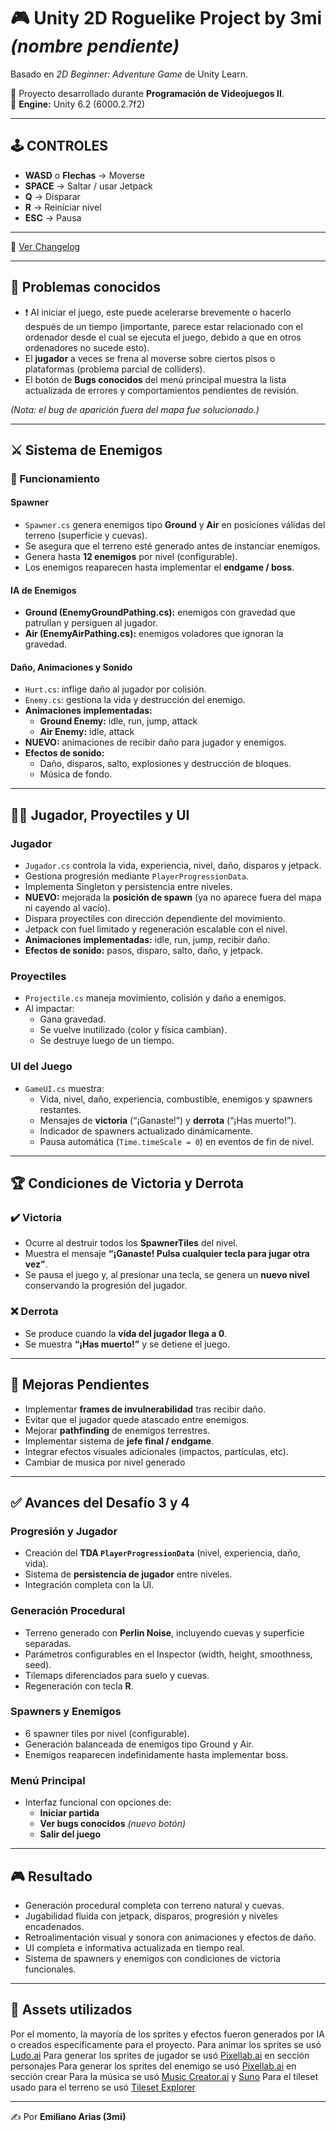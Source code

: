 # 🎮 Unity 2D Roguelike Project by 3mi *(nombre pendiente)*  
Basado en *2D Beginner: Adventure Game* de Unity Learn.  

📌 Proyecto desarrollado durante **Programación de Videojuegos II**.  
🔧 **Engine:** Unity 6.2 (6000.2.7f2)

---

## 🕹️ CONTROLES
- **WASD** o **Flechas** → Moverse  
- **SPACE** → Saltar / usar Jetpack  
- **Q** → Disparar  
- **R** → Reiniciar nivel  
- **ESC** → Pausa  

---

📜 [Ver Changelog](./CHANGELOG.md)

---

## 🚨 Problemas conocidos
- ❗ Al iniciar el juego, este puede acelerarse brevemente o hacerlo después de un tiempo (importante, parece estar relacionado con el ordenador desde el cual se ejecuta el juego, debido a que en otros ordenadores no sucede esto).  
- El **jugador** a veces se frena al moverse sobre ciertos pisos o plataformas (problema parcial de colliders).  
- El botón de **Bugs conocidos** del menú principal muestra la lista actualizada de errores y comportamientos pendientes de revisión.  

*(Nota: el bug de aparición fuera del mapa fue solucionado.)*

---

## ⚔️ Sistema de Enemigos  

### 🧩 Funcionamiento

#### Spawner
- `Spawner.cs` genera enemigos tipo **Ground** y **Air** en posiciones válidas del terreno (superficie y cuevas).  
- Se asegura que el terreno esté generado antes de instanciar enemigos.  
- Genera hasta **12 enemigos** por nivel (configurable).  
- Los enemigos reaparecen hasta implementar el **endgame / boss**.  

#### IA de Enemigos
- **Ground (EnemyGroundPathing.cs):** enemigos con gravedad que patrullan y persiguen al jugador.  
- **Air (EnemyAirPathing.cs):** enemigos voladores que ignoran la gravedad.  

#### Daño, Animaciones y Sonido
- `Hurt.cs`: inflige daño al jugador por colisión.  
- `Enemy.cs`: gestiona la vida y destrucción del enemigo.  
- **Animaciones implementadas:**
  - **Ground Enemy:** idle, run, jump, attack  
  - **Air Enemy:** idle, attack  
- **NUEVO:** animaciones de recibir daño para jugador y enemigos.  
- **Efectos de sonido:**  
  - Daño, disparos, salto, explosiones y destrucción de bloques.  
  - Música de fondo.

---

## 🧑‍🎮 Jugador, Proyectiles y UI

### Jugador  
- `Jugador.cs` controla la vida, experiencia, nivel, daño, disparos y jetpack.  
- Gestiona progresión mediante `PlayerProgressionData`.  
- Implementa Singleton y persistencia entre niveles.  
- **NUEVO:** mejorada la **posición de spawn** (ya no aparece fuera del mapa ni cayendo al vacío).  
- Dispara proyectiles con dirección dependiente del movimiento.  
- Jetpack con fuel limitado y regeneración escalable con el nivel.  
- **Animaciones implementadas:** idle, run, jump, recibir daño.  
- **Efectos de sonido:** pasos, disparo, salto, daño, y jetpack.  

### Proyectiles  
- `Projectile.cs` maneja movimiento, colisión y daño a enemigos.  
- Al impactar:
  - Gana gravedad.  
  - Se vuelve inutilizado (color y física cambian).  
  - Se destruye luego de un tiempo.  

### UI del Juego  
- `GameUI.cs` muestra:
  - Vida, nivel, daño, experiencia, combustible, enemigos y spawners restantes.  
  - Mensajes de **victoria** (“¡Ganaste!”) y **derrota** (“¡Has muerto!”).  
  - Indicador de spawners actualizado dinámicamente.  
  - Pausa automática (`Time.timeScale = 0`) en eventos de fin de nivel.  

---

## 🏆 Condiciones de Victoria y Derrota  

### ✔️ Victoria
- Ocurre al destruir todos los **SpawnerTiles** del nivel.  
- Muestra el mensaje **“¡Ganaste! Pulsa cualquier tecla para jugar otra vez”**.  
- Se pausa el juego y, al presionar una tecla, se genera un **nuevo nivel** conservando la progresión del jugador.  

### ❌ Derrota
- Se produce cuando la **vida del jugador llega a 0**.  
- Se muestra **“¡Has muerto!”** y se detiene el juego.  

---

## 🚀 Mejoras Pendientes  
- Implementar **frames de invulnerabilidad** tras recibir daño.  
- Evitar que el jugador quede atascado entre enemigos.  
- Mejorar **pathfinding** de enemigos terrestres.  
- Implementar sistema de **jefe final / endgame**.  
- Integrar efectos visuales adicionales (impactos, partículas, etc).
- Cambiar de musica por nivel generado

---

## ✅ Avances del Desafío 3 y 4

### Progresión y Jugador  
- Creación del **TDA `PlayerProgressionData`** (nivel, experiencia, daño, vida).  
- Sistema de **persistencia de jugador** entre niveles.  
- Integración completa con la UI.  

### Generación Procedural  
- Terreno generado con **Perlin Noise**, incluyendo cuevas y superficie separadas.  
- Parámetros configurables en el Inspector (width, height, smoothness, seed).  
- Tilemaps diferenciados para suelo y cuevas.  
- Regeneración con tecla **R**.  

### Spawners y Enemigos  
- 6 spawner tiles por nivel (configurable).  
- Generación balanceada de enemigos tipo Ground y Air.  
- Enemigos reaparecen indefinidamente hasta implementar boss.  

### Menú Principal  
- Interfaz funcional con opciones de:  
  - **Iniciar partida**  
  - **Ver bugs conocidos** *(nuevo botón)*  
  - **Salir del juego**  

---

## 🎮 Resultado  
- Generación procedural completa con terreno natural y cuevas.  
- Jugabilidad fluida con jetpack, disparos, progresión y niveles encadenados.  
- Retroalimentación visual y sonora con animaciones y efectos de daño.  
- UI completa e informativa actualizada en tiempo real.  
- Sistema de spawners y enemigos con condiciones de victoria funcionales.  

---

## 📂 Assets utilizados  
Por el momento, la mayoría de los sprites y efectos fueron generados por IA o creados específicamente para el proyecto. 
Para animar los sprites se usó [Ludo.ai](https://app.ludo.ai/sprite-generator)
Para generar los sprites de jugador se usó [Pixellab.ai](https://www.pixellab.ai/create-character) en sección personajes
Para generar los sprites del enemigo se usó [Pixellab.ai](https://www.pixellab.ai/create) en sección crear
Para la música se usó [Music Creator.ai](https://www.musiccreator.ai/ai-music-generator) y [Suno](https://suno.com/create)
Para el tileset usado para el terreno se usó [Tileset Explorer](https://donitz.itch.io/tileset-explorer)

---

✍️ Por **Emiliano Arias (3mi)**  
